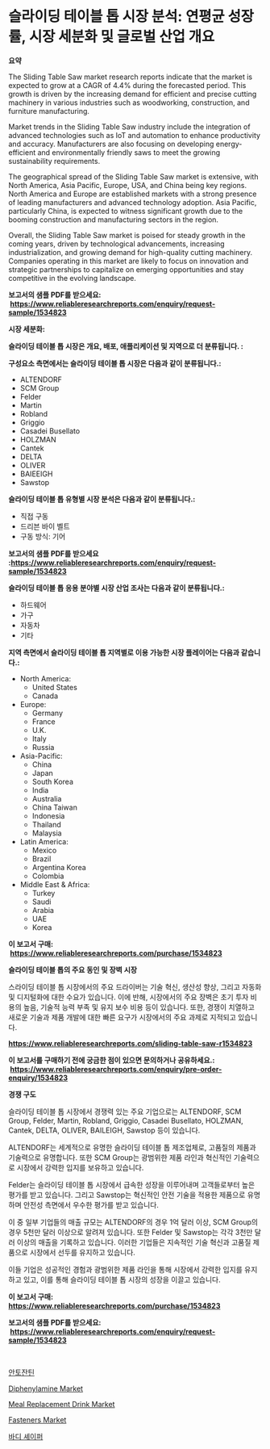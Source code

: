 <p><h1>슬라이딩 테이블 톱 시장 분석: 연평균 성장률, 시장 세분화 및 글로벌 산업 개요</h1></p><p><strong>요약</strong></p>
<p><p>The Sliding Table Saw market research reports indicate that the market is expected to grow at a CAGR of 4.4% during the forecasted period. This growth is driven by the increasing demand for efficient and precise cutting machinery in various industries such as woodworking, construction, and furniture manufacturing.</p><p>Market trends in the Sliding Table Saw industry include the integration of advanced technologies such as IoT and automation to enhance productivity and accuracy. Manufacturers are also focusing on developing energy-efficient and environmentally friendly saws to meet the growing sustainability requirements.</p><p>The geographical spread of the Sliding Table Saw market is extensive, with North America, Asia Pacific, Europe, USA, and China being key regions. North America and Europe are established markets with a strong presence of leading manufacturers and advanced technology adoption. Asia Pacific, particularly China, is expected to witness significant growth due to the booming construction and manufacturing sectors in the region.</p><p>Overall, the Sliding Table Saw market is poised for steady growth in the coming years, driven by technological advancements, increasing industrialization, and growing demand for high-quality cutting machinery. Companies operating in this market are likely to focus on innovation and strategic partnerships to capitalize on emerging opportunities and stay competitive in the evolving landscape.</p></p>
<p><strong>보고서의 샘플 PDF를 받으세요: &nbsp;<a href="https://www.reliableresearchreports.com/enquiry/request-sample/1534823">https://www.reliableresearchreports.com/enquiry/request-sample/1534823</a></strong></p>
<p><strong>시장 세분화:</strong></p>
<p><strong> 슬라이딩 테이블 톱 시장은 개요, 배포, 애플리케이션 및 지역으로 더 분류됩니다. :</strong></p>
<p><strong>구성요소 측면에서는 슬라이딩 테이블 톱 시장은 다음과 같이 분류됩니다.:</strong></p>
<p><ul><li>ALTENDORF</li><li>SCM Group</li><li>Felder</li><li>Martin</li><li>Robland</li><li>Griggio</li><li>Casadei Busellato</li><li>HOLZMAN</li><li>Cantek</li><li>DELTA</li><li>OLIVER</li><li>BAIEEIGH</li><li>Sawstop</li></ul></p>
<p><strong> 슬라이딩 테이블 톱 유형별 시장 분석은 다음과 같이 분류됩니다.:</strong></p>
<p><ul><li>직접 구동</li><li>드리븐 바이 벨트</li><li>구동 방식: 기어</li></ul></p>
<p><strong>보고서의 샘플 PDF를 받으세요 :<a href="https://www.reliableresearchreports.com/enquiry/request-sample/1534823">https://www.reliableresearchreports.com/enquiry/request-sample/1534823</a></strong></p>
<p><strong> 슬라이딩 테이블 톱 응용 분야별 시장 산업 조사는 다음과 같이 분류됩니다.:</strong></p>
<p><ul><li>하드웨어</li><li>가구</li><li>자동차</li><li>기타</li></ul></p>
<p><strong>지역 측면에서 슬라이딩 테이블 톱 지역별로 이용 가능한 시장 플레이어는 다음과 같습니다.:</strong></p>
<p><ul>
    <li>
        North America:
        <ul>
            <li>United States</li>
            <li>Canada</li>
        </ul>
    </li>
    <li>
        Europe:
        <ul>
            <li>Germany</li>
            <li>France</li>
            <li>U.K.</li>
            <li>Italy</li>
            <li>Russia</li>
        </ul>
    </li>
    <li>
        Asia-Pacific:
        <ul>
            <li>China</li>
            <li>Japan</li>
            <li>South Korea</li>
            <li>India</li>
            <li>Australia</li>
            <li>China Taiwan</li>
            <li>Indonesia</li>
            <li>Thailand</li>
            <li>Malaysia</li>
        </ul>
    </li>
    <li>
        Latin America:
        <ul>
            <li>Mexico</li>
            <li>Brazil</li>
            <li>Argentina Korea</li>
            <li>Colombia</li>
        </ul>
    </li>
    <li>
        Middle East & Africa:
        <ul>
            <li>Turkey</li>
            <li>Saudi</li>
            <li>Arabia</li>
            <li>UAE</li>
            <li>Korea</li>
        </ul>
    </li>
    </ul></p>
<p><strong>이 보고서 구매: &nbsp;<a href="https://www.reliableresearchreports.com/purchase/1534823">https://www.reliableresearchreports.com/purchase/1534823</a></strong></p>
<p><strong>슬라이딩 테이블 톱의 주요 동인 및 장벽 시장</strong></p>
<p><p>스라이딩 테이블 톱 시장에서의 주요 드라이버는 기술 혁신, 생산성 향상, 그리고 자동화 및 디지털화에 대한 수요가 있습니다. 이에 반해, 시장에서의 주요 장벽은 초기 투자 비용의 높음, 기술적 능력 부족 및 유지 보수 비용 등이 있습니다. 또한, 경쟁이 치열하고 새로운 기술과 제품 개발에 대한 빠른 요구가 시장에서의 주요 과제로 지적되고 있습니다.</p></p>
<p><strong><a href="https://www.reliableresearchreports.com/sliding-table-saw-r1534823">https://www.reliableresearchreports.com/sliding-table-saw-r1534823</a></strong></p>
<p><strong>이 보고서를 구매하기 전에 궁금한 점이 있으면 문의하거나 공유하세요.: &nbsp;<a href="https://www.reliableresearchreports.com/enquiry/pre-order-enquiry/1534823">https://www.reliableresearchreports.com/enquiry/pre-order-enquiry/1534823</a></strong></p>
<p><strong>경쟁 구도</strong></p>
<p><p>슬라이딩 테이블 톱 시장에서 경쟁력 있는 주요 기업으로는 ALTENDORF, SCM Group, Felder, Martin, Robland, Griggio, Casadei Busellato, HOLZMAN, Cantek, DELTA, OLIVER, BAILEIGH, Sawstop 등이 있습니다. </p><p>ALTENDORF는 세계적으로 유명한 슬라이딩 테이블 톱 제조업체로, 고품질의 제품과 기술력으로 유명합니다. 또한 SCM Group는 광범위한 제품 라인과 혁신적인 기술력으로 시장에서 강력한 입지를 보유하고 있습니다. </p><p>Felder는 슬라이딩 테이블 톱 시장에서 급속한 성장을 이루어내며 고객들로부터 높은 평가를 받고 있습니다. 그리고 Sawstop는 혁신적인 안전 기술을 적용한 제품으로 유명하며 안전성 측면에서 우수한 평가를 받고 있습니다.</p><p>이 중 일부 기업들의 매출 규모는 ALTENDORF의 경우 1억 달러 이상, SCM Group의 경우 5천만 달러 이상으로 알려져 있습니다. 또한 Felder 및 Sawstop는 각각 3천만 달러 이상의 매출을 기록하고 있습니다. 이러한 기업들은 지속적인 기술 혁신과 고품질 제품으로 시장에서 선두를 유지하고 있습니다. </p><p>이들 기업은 성공적인 경험과 광범위한 제품 라인을 통해 시장에서 강력한 입지를 유지하고 있고, 이를 통해 슬라이딩 테이블 톱 시장의 성장을 이끌고 있습니다.</p></p>
<p><strong>이 보고서 구매: &nbsp; <a href="https://www.reliableresearchreports.com/purchase/1534823">https://www.reliableresearchreports.com/purchase/1534823</a></strong></p>
<p><strong>보고서의 샘플 PDF를 받으세요: &nbsp;<a href="https://www.reliableresearchreports.com/enquiry/request-sample/1534823">https://www.reliableresearchreports.com/enquiry/request-sample/1534823</a></strong><strong></strong></p>
<p>&nbsp;</p>
<p><p><a href="https://github.com/FelipeGrrady654556/Market-Research-Report-List-1/blob/main/586136818326.md">안토잔틴</a></p><p><a href="https://issuu.com/reportprime-2/docs/diphenylamine-market-size-2030.pptx">Diphenylamine Market</a></p><p><a href="https://github.com/sofayahoo2023/Market-Research-Report-List-4/blob/main/meal-replacement-drink-market.md">Meal Replacement Drink Market</a></p><p><a href="https://issuu.com/reportprime-2/docs/fasteners-market-size-2030.pptx">Fasteners Market</a></p><p><a href="https://github.com/vss5505pa7z1p/Market-Research-Report-List-1/blob/main/504691018325.md">바디 셰이퍼</a></p></p>